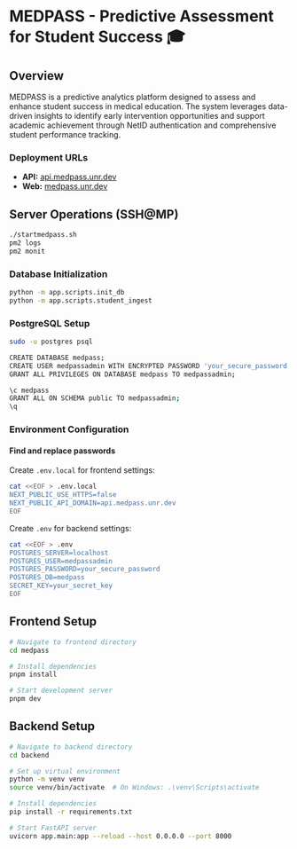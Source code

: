 # MEDPASS - Predictive Assessment for Student Success 🎓

## Overview
MEDPASS is a predictive analytics platform designed to assess and enhance student success in medical education. The system leverages data-driven insights to identify early intervention opportunities and support academic achievement through NetID authentication and comprehensive student performance tracking.

### Deployment URLs
- **API:** [api.medpass.unr.dev](https://api.medpass.unr.dev)
- **Web:** [medpass.unr.dev](https://medpass.unr.dev)

## Server Operations (SSH@MP)
```bash
./startmedpass.sh
pm2 logs
pm2 monit
```

### Database Initialization
```bash
python -m app.scripts.init_db
python -m app.scripts.student_ingest
```

### PostgreSQL Setup
```bash
sudo -u postgres psql

CREATE DATABASE medpass;
CREATE USER medpassadmin WITH ENCRYPTED PASSWORD 'your_secure_password';
GRANT ALL PRIVILEGES ON DATABASE medpass TO medpassadmin;

\c medpass
GRANT ALL ON SCHEMA public TO medpassadmin;
\q
```

### Environment Configuration

#### Find and replace passwords

Create `.env.local` for frontend settings:
```bash
cat <<EOF > .env.local
NEXT_PUBLIC_USE_HTTPS=false
NEXT_PUBLIC_API_DOMAIN=api.medpass.unr.dev
EOF
```

Create `.env` for backend settings:
```bash
cat <<EOF > .env
POSTGRES_SERVER=localhost
POSTGRES_USER=medpassadmin
POSTGRES_PASSWORD=your_secure_password
POSTGRES_DB=medpass
SECRET_KEY=your_secret_key
EOF
```

## Frontend Setup
```bash
# Navigate to frontend directory
cd medpass

# Install dependencies
pnpm install

# Start development server
pnpm dev
```

## Backend Setup
```bash
# Navigate to backend directory
cd backend

# Set up virtual environment
python -m venv venv
source venv/bin/activate  # On Windows: .\venv\Scripts\activate

# Install dependencies
pip install -r requirements.txt

# Start FastAPI server
uvicorn app.main:app --reload --host 0.0.0.0 --port 8000
```

